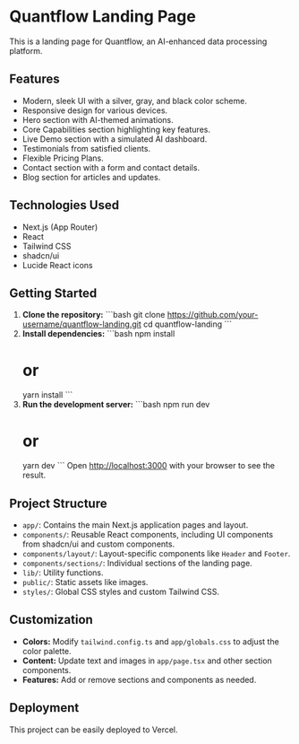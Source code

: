 # Quantflow Landing Page

This is a landing page for Quantflow, an AI-enhanced data processing platform.

## Features

- Modern, sleek UI with a silver, gray, and black color scheme.
- Responsive design for various devices.
- Hero section with AI-themed animations.
- Core Capabilities section highlighting key features.
- Live Demo section with a simulated AI dashboard.
- Testimonials from satisfied clients.
- Flexible Pricing Plans.
- Contact section with a form and contact details.
- Blog section for articles and updates.

## Technologies Used

- Next.js (App Router)
- React
- Tailwind CSS
- shadcn/ui
- Lucide React icons

## Getting Started

1.  **Clone the repository:**
    \`\`\`bash
    git clone https://github.com/your-username/quantflow-landing.git
    cd quantflow-landing
    \`\`\`
2.  **Install dependencies:**
    \`\`\`bash
    npm install
    # or
    yarn install
    \`\`\`
3.  **Run the development server:**
    \`\`\`bash
    npm run dev
    # or
    yarn dev
    \`\`\`
    Open [http://localhost:3000](http://localhost:3000) with your browser to see the result.

## Project Structure

- `app/`: Contains the main Next.js application pages and layout.
- `components/`: Reusable React components, including UI components from shadcn/ui and custom components.
- `components/layout/`: Layout-specific components like `Header` and `Footer`.
- `components/sections/`: Individual sections of the landing page.
- `lib/`: Utility functions.
- `public/`: Static assets like images.
- `styles/`: Global CSS styles and custom Tailwind CSS.

## Customization

- **Colors:** Modify `tailwind.config.ts` and `app/globals.css` to adjust the color palette.
- **Content:** Update text and images in `app/page.tsx` and other section components.
- **Features:** Add or remove sections and components as needed.

## Deployment

This project can be easily deployed to Vercel.
